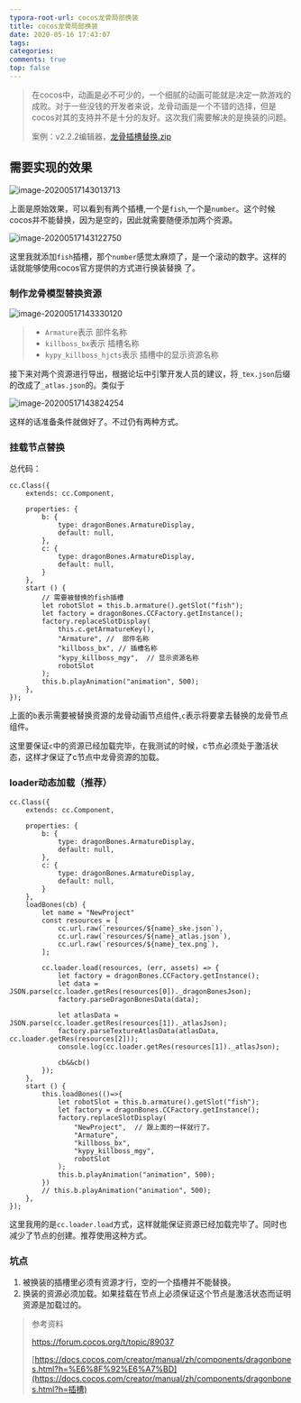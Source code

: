 ```yaml
---
typora-root-url: cocos龙骨局部换装
title: cocos龙骨局部换装
date: 2020-05-16 17:43:07
tags:
categories: 
comments: true
top: false
---
```


> 在cocos中，动画是必不可少的，一个细腻的动画可能就是决定一款游戏的成败。对于一些没钱的开发者来说，龙骨动画是一个不错的选择，但是cocos对其的支持并不是十分的友好。这次我们需要解决的是换装的问题。
>
> 案例：v2.2.2编辑器，[龙骨插槽替换.zip](/files/龙骨插槽替换.zip)

<!--more-->

## 需要实现的效果

![image-20200517143013713](/images/image-20200517143013713.png)

上面是原始效果，可以看到有两个插槽,一个是`fish`,一个是`number`。这个时候cocos并不能替换，因为是空的，因此就需要随便添加两个资源。

![image-20200517143122750](/images/image-20200517143122750.png)

这里我就添加`fish`插槽，那个`number`感觉太麻烦了，是一个滚动的数字。这样的话就能够使用cocos官方提供的方式进行换装替换 了。

### 制作龙骨模型替换资源

![image-20200517143330120](/images/image-20200517143330120.png)

> * `Armature`表示 部件名称
> * `killboss_bx`表示 插槽名称
> * `kypy_killboss_hjcts`表示 插槽中的显示资源名称

接下来对两个资源进行导出，根据论坛中引擎开发人员的建议，将`_tex.json`后缀的改成了`_atlas.json`的。类似于

![image-20200517143824254](/images/image-20200517143824254.png)

这样的话准备条件就做好了。不过仍有两种方式。

### 挂载节点替换

总代码：

```
cc.Class({
    extends: cc.Component,

    properties: {
        b: {
            type: dragonBones.ArmatureDisplay,
            default: null,
        },
        c: {
            type: dragonBones.ArmatureDisplay,
            default: null,
        }
    },
    start () {
    	// 需要被替换的fish插槽
        let robotSlot = this.b.armature().getSlot("fish");
        let factory = dragonBones.CCFactory.getInstance();
        factory.replaceSlotDisplay(
            this.c.getArmatureKey(), 
            "Armature", //  部件名称
            "killboss_bx", // 插槽名称
            "kypy_killboss_mgy",  // 显示资源名称
            robotSlot
        );
        this.b.playAnimation("animation", 500);  
    },
});
```

上面的`b`表示需要被替换资源的龙骨动画节点组件,`c`表示将要拿去替换的龙骨节点组件。

这里要保证`c`中的资源已经加载完毕，在我测试的时候，c节点必须处于激活状态，这样才保证了c节点中龙骨资源的加载。

### loader动态加载（推荐）

```
cc.Class({
    extends: cc.Component,

    properties: {
        b: {
            type: dragonBones.ArmatureDisplay,
            default: null,
        },
        c: {
            type: dragonBones.ArmatureDisplay,
            default: null,
        }
    },
    loadBones(cb) {
        let name = "NewProject"
        const resources = [
            cc.url.raw(`resources/${name}_ske.json`),
            cc.url.raw(`resources/${name}_atlas.json`),
            cc.url.raw(`resources/${name}_tex.png`),
        ];

        cc.loader.load(resources, (err, assets) => {
            let factory = dragonBones.CCFactory.getInstance();
            let data = JSON.parse(cc.loader.getRes(resources[0])._dragonBonesJson);
            factory.parseDragonBonesData(data);

            let atlasData = JSON.parse(cc.loader.getRes(resources[1])._atlasJson);
            factory.parseTextureAtlasData(atlasData, cc.loader.getRes(resources[2]));
            console.log(cc.loader.getRes(resources[1])._atlasJson);
            
            cb&&cb()
        });
    },
    start () {
        this.loadBones(()=>{
            let robotSlot = this.b.armature().getSlot("fish");
            let factory = dragonBones.CCFactory.getInstance();
            factory.replaceSlotDisplay(
                "NewProject",  // 跟上面的一样就行了。
                "Armature", 
                "killboss_bx", 
                "kypy_killboss_mgy", 
                robotSlot
            );
            this.b.playAnimation("animation", 500); 
        })
        // this.b.playAnimation("animation", 500);   
    },
});
```

这里我用的是`cc.loader.load`方式，这样就能保证资源已经加载完毕了。同时也减少了节点的创建。推荐使用这种方式。

### 坑点

1. 被换装的插槽里必须有资源才行，空的一个插槽并不能替换。
2. 换装的资源必须加载。如果挂载在节点上必须保证这个节点是激活状态而证明资源是加载过的。

> 参考资料
>
> https://forum.cocos.org/t/topic/89037
>
> [https://docs.cocos.com/creator/manual/zh/components/dragonbones.html?h=%E6%8F%92%E6%A7%BD](https://docs.cocos.com/creator/manual/zh/components/dragonbones.html?h=插槽)

